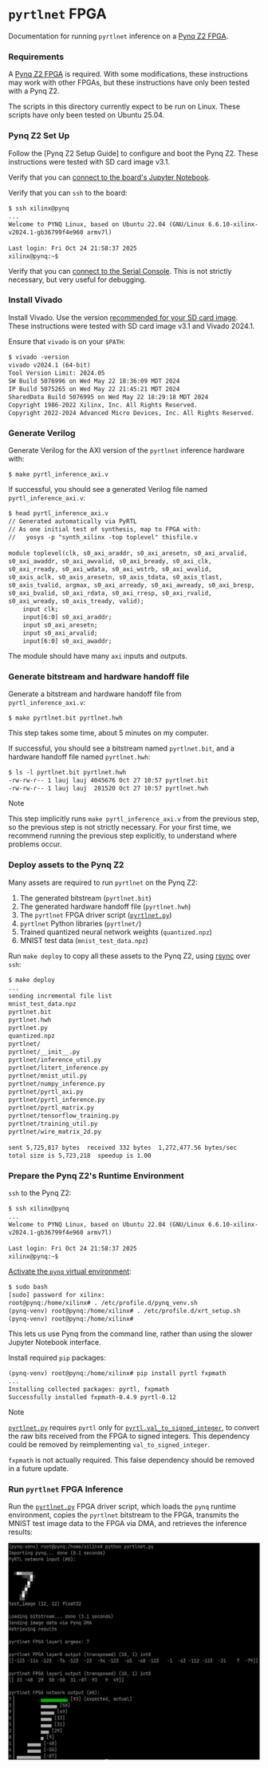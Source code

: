`pyrtlnet` FPGA
===============

Documentation for running `pyrtlnet` inference on a
[Pynq Z2 FPGA](https://www.amd.com/en/corporate/university-program/aup-boards/pynq-z2.html).

### Requirements

A
[Pynq Z2 FPGA](https://www.amd.com/en/corporate/university-program/aup-boards/pynq-z2.html)
is required. With some modifications, these instructions may work with
other FPGAs, but these instructions have only been tested with a Pynq Z2.

The scripts in this directory currently expect to be run on Linux. These
scripts have only been tested on Ubuntu 25.04.

### Pynq Z2 Set Up

Follow the [Pynq Z2 Setup Guide] to configure and boot the Pynq Z2. These
instructions were tested with SD card image v3.1.

Verify that you can
[connect to the board's Jupyter Notebook](https://pynq.readthedocs.io/en/latest/getting_started/pynq_z2_setup.html#connecting-to-jupyter-notebook).

Verify that you can `ssh` to the board:
```
$ ssh xilinx@pynq
...
Welcome to PYNQ Linux, based on Ubuntu 22.04 (GNU/Linux 6.6.10-xilinx-v2024.1-gb36799f4e960 armv7l)

Last login: Fri Oct 24 21:58:37 2025
xilinx@pynq:~$
```

Verify that you can
[connect to the Serial Console](https://pynq.readthedocs.io/en/latest/getting_started/pynq_z2_setup.html#opening-a-usb-serial-terminal).
This is not strictly necessary, but very useful for debugging.

### Install Vivado

Install Vivado. Use the version
[recommended for your SD card image](https://pynq.readthedocs.io/en/latest/pynq_sd_card.html#use-an-existing-ubuntu-os).
These instructions were tested with SD card image v3.1 and Vivado 2024.1.

Ensure that `vivado` is on your `$PATH`:

```
$ vivado -version
vivado v2024.1 (64-bit)
Tool Version Limit: 2024.05
SW Build 5076996 on Wed May 22 18:36:09 MDT 2024
IP Build 5075265 on Wed May 22 21:45:21 MDT 2024
SharedData Build 5076995 on Wed May 22 18:29:18 MDT 2024
Copyright 1986-2022 Xilinx, Inc. All Rights Reserved.
Copyright 2022-2024 Advanced Micro Devices, Inc. All Rights Reserved.
```

### Generate Verilog

Generate Verilog for the AXI version of the `pyrtlnet` inference hardware with:

```
$ make pyrtl_inference_axi.v
```

If successful, you should see a generated Verilog file named `pyrtl_inference_axi.v`:

```
$ head pyrtl_inference_axi.v
// Generated automatically via PyRTL
// As one initial test of synthesis, map to FPGA with:
//   yosys -p "synth_xilinx -top toplevel" thisfile.v

module toplevel(clk, s0_axi_araddr, s0_axi_aresetn, s0_axi_arvalid, s0_axi_awaddr, s0_axi_awvalid, s0_axi_bready, s0_axi_clk, s0_axi_rready, s0_axi_wdata, s0_axi_wstrb, s0_axi_wvalid, s0_axis_aclk, s0_axis_aresetn, s0_axis_tdata, s0_axis_tlast, s0_axis_tvalid, argmax, s0_axi_arready, s0_axi_awready, s0_axi_bresp, s0_axi_bvalid, s0_axi_rdata, s0_axi_rresp, s0_axi_rvalid, s0_axi_wready, s0_axis_tready, valid);
    input clk;
    input[6:0] s0_axi_araddr;
    input s0_axi_aresetn;
    input s0_axi_arvalid;
    input[6:0] s0_axi_awaddr;
```

The module should have many `axi` inputs and outputs.

### Generate bitstream and hardware handoff file

Generate a bitstream and hardware handoff file from `pyrtl_inference_axi.v`:

```
$ make pyrtlnet.bit pyrtlnet.hwh
```

This step takes some time, about 5 minutes on my computer.

If successful, you should see a bitstream named `pyrtlnet.bit`, and a hardware
handoff file named `pyrtlnet.hwh`:

```
$ ls -l pyrtlnet.bit pyrtlnet.hwh
-rw-rw-r-- 1 lauj lauj 4045676 Oct 27 10:57 pyrtlnet.bit
-rw-rw-r-- 1 lauj lauj  281520 Oct 27 10:57 pyrtlnet.hwh
```

> [!NOTE]
> This step implicitly runs `make pyrtl_inference_axi.v` from the previous
> step, so the previous step is not strictly necessary. For your first time, we
> recommend running the previous step explicitly, to understand where problems
> occur.

### Deploy assets to the Pynq Z2

Many assets are required to run `pyrtlnet` on the Pynq Z2:

1. The generated bitstream (`pyrtlnet.bit`)
1. The generated hardware handoff file (`pyrtlnet.hwh`)
1. The `pyrtlnet` FPGA driver script ([`pyrtlnet.py`](https://github.com/UCSBarchlab/pyrtlnet/blob/main/fpga/pyrtlnet.py))
1. `pyrtlnet` Python libraries (`pyrtlnet/`)
1. Trained quantized neural network weights (`quantized.npz`)
1. MNIST test data (`mnist_test_data.npz`)

Run `make deploy` to copy all these assets to the Pynq Z2, using
[rsync](https://rsync.samba.org/) over `ssh`:

```
$ make deploy
...
sending incremental file list
mnist_test_data.npz
pyrtlnet.bit
pyrtlnet.hwh
pyrtlnet.py
quantized.npz
pyrtlnet/
pyrtlnet/__init__.py
pyrtlnet/inference_util.py
pyrtlnet/litert_inference.py
pyrtlnet/mnist_util.py
pyrtlnet/numpy_inference.py
pyrtlnet/pyrtl_axi.py
pyrtlnet/pyrtl_inference.py
pyrtlnet/pyrtl_matrix.py
pyrtlnet/tensorflow_training.py
pyrtlnet/training_util.py
pyrtlnet/wire_matrix_2d.py

sent 5,725,817 bytes  received 332 bytes  1,272,477.56 bytes/sec
total size is 5,723,218  speedup is 1.00
```

### Prepare the Pynq Z2's Runtime Environment

`ssh` to the Pynq Z2:

```
$ ssh xilinx@pynq
...
Welcome to PYNQ Linux, based on Ubuntu 22.04 (GNU/Linux 6.6.10-xilinx-v2024.1-gb36799f4e960 armv7l)

Last login: Fri Oct 24 21:58:37 2025
xilinx@pynq:~$
```

[Activate the `pynq` virtual environment](https://discuss.pynq.io/t/run-python-scripts-in-pynq-environment/7761/2):

```
$ sudo bash
[sudo] password for xilinx:
root@pynq:/home/xilinx# . /etc/profile.d/pynq_venv.sh
(pynq-venv) root@pynq:/home/xilinx# . /etc/profile.d/xrt_setup.sh
(pynq-venv) root@pynq:/home/xilinx#
```

This lets us use Pynq from the command line, rather than using the slower
Jupyter Notebook interface.

Install required `pip` packages:

```
(pynq-venv) root@pynq:/home/xilinx# pip install pyrtl fxpmath
...
Installing collected packages: pyrtl, fxpmath
Successfully installed fxpmath-0.4.9 pyrtl-0.12
```

> [!NOTE]
> [`pyrtlnet.py`](https://github.com/UCSBarchlab/pyrtlnet/blob/main/fpga/pyrtlnet.py)
> requires `pyrtl` only for
> [`pyrtl.val_to_signed_integer`](https://pyrtl.readthedocs.io/en/latest/helpers.html#pyrtl.val_to_signed_integer),
> to convert the raw bits received from the FPGA to signed integers. This
> dependency could be removed by reimplementing `val_to_signed_integer`.
>
> `fxpmath` is not actually required. This false dependency should be removed
> in a future update.

### Run `pyrtlnet` FPGA Inference

Run the
[`pyrtlnet.py`](https://github.com/UCSBarchlab/pyrtlnet/blob/main/fpga/pyrtlnet.py)
FPGA driver script, which loads the `pynq` runtime
environment, copies the `pyrtlnet` bitstream to the FPGA, transmits the MNIST
test image data to the FPGA via DMA, and retrieves the inference results:

![pyrtlnet.py screenshot](https://github.com/UCSBarchlab/pyrtlnet/blob/main/docs/images/pyrtlnet.png?raw=true)
